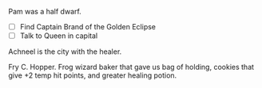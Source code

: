 Pam was a half dwarf.
- [ ] Find Captain Brand of the Golden Eclipse
- [ ] Talk to Queen in capital

Achneel is the city with the healer.

Fry C. Hopper. Frog wizard baker that gave us bag of holding, cookies that give +2 temp hit points, and greater healing potion.

